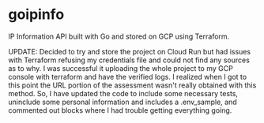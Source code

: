 # goipinfo
IP Information API built with Go and stored on GCP using Terraform.
  
UPDATE:
Decided to try and store the project on Cloud Run but had issues with Terraform refusing my credentials file and could not find any sources as to why. 
I was successful it uploading the whole project to my GCP console with terraform and have the verified logs. I realized when I got to this point the URL portion
of the assessment wasn't really obtained with this method. So, I have updated the code to include some necessary tests, uninclude some personal information and 
includes a .env_sample, and commented out blocks where I had trouble getting everything going. 
